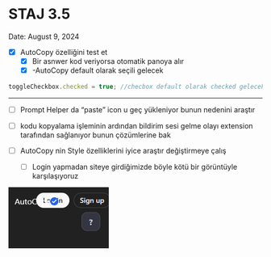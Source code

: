 # STAJ 3.5

Date: August 9, 2024

- [x]  AutoCopy özelliğini test et
    - [x]  Bir asnwer kod veriyorsa otomatik panoya alır
    - [x]  -AutoCopy default olarak seçili gelecek

```jsx
toggleCheckbox.checked = true; //checbox default olarak checked gelecek
```

---

- [ ]  Prompt Helper da “paste” icon u geç yükleniyor bunun nedenini araştır
- [ ]  kodu kopyalama işleminin ardından bildirim sesi gelme olayı extension tarafından sağlanıyor bunun çözümlerine bak

- [ ]  AutoCopy nin Style özelliklerini iyice araştır değiştirmeye çalış
    - [ ]  Login yapmadan siteye girdiğimizde böyle kötü bir görüntüyle karşılaşıyoruz

![Untitled](https://raw.githubusercontent.com/Developrimbor/Software-Intership/main/images/autoCopy.png)